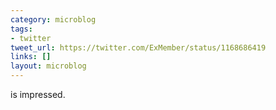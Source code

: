 ```yaml
---
category: microblog
tags:
- twitter
tweet_url: https://twitter.com/ExMember/status/1168686419
links: []
layout: microblog
---
```

is impressed.
